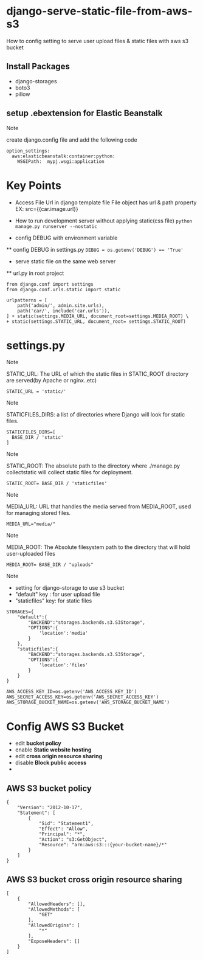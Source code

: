 # django-serve-static-file-from-aws-s3
How to config setting to serve user upload files & static files with aws s3 bucket


## Install Packages

* django-storages
* boto3 
* pillow 


## setup .ebextension for Elastic Beanstalk

> [!Note] 
> create  django.config file and add the following code

```
option_settings:
  aws:elasticbeanstalk:container:python:
    WSGIPath:  mypj.wsgi:application
```


# Key Points

* Access File Url in django template file
File object has url & path property  
EX:  src={{car.image.url}}

* How to run development server without applying static(css file) 
`python manage.py runserver --nostatic`

* config DEBUG with environment variable

** config DEBUG in settings.py
`DEBUG = os.getenv('DEBUG') == 'True'`

* serve static file on the same web server

** url.py in root project

```
from django.conf import settings  
from django.conf.urls.static import static  

urlpatterns = [  
    path('admin/', admin.site.urls),  
    path('car/', include('car.urls')),  
] + static(settings.MEDIA_URL, document_root=settings.MEDIA_ROOT) \  
+ static(settings.STATIC_URL, document_root= settings.STATIC_ROOT)  
```

# settings.py


> [!NOTE]
> STATIC_URL: The URL of which the static files in STATIC_ROOT directory are served(by Apache or nginx..etc)

`
STATIC_URL = 'static/'  
`

> [!Note]
> STATICFILES_DIRS:  a list of directories where Django will  look for static files.

```
STATICFILES_DIRS=[  
  BASE_DIR / 'static'  
]  
```

> [!Note]
> STATIC_ROOT: The absolute path to the directory where ./manage.py collectstatic will collect static files for deployment.

`
STATIC_ROOT= BASE_DIR / 'staticfiles'  
`

> [!Note]
> MEDIA_URL: URL that handles the media served from MEDIA_ROOT, used for managing stored files.

`
MEDIA_URL="media/"  
`

> [!Note]
> MEDIA_ROOT: The Absolute filesystem path to the directory that will hold user-uploaded files

`
MEDIA_ROOT= BASE_DIR / "uploads"  
`

> [!NOTE]
> * setting for django-storage to use s3 bucket 
> * "default" key : for user upload file 
> * "staticfiles" key: for static files 

```
STORAGES={
    "default":{
        "BACKEND":"storages.backends.s3.S3Storage",
        "OPTIONS":{
            'location':'media'
        }
    },
    "staticfiles":{
        "BACKEND":"storages.backends.s3.S3Storage",
        "OPTIONS":{
            'location':'files'
        }
    }
}
```

```
AWS_ACCESS_KEY_ID=os.getenv('AWS_ACCESS_KEY_ID')
AWS_SECRET_ACCESS_KEY=os.getenv('AWS_SECRET_ACCESS_KEY')
AWS_STORAGE_BUCKET_NAME=os.getenv('AWS_STORAGE_BUCKET_NAME')

```

# Config AWS S3 Bucket 
* edit **bucket policy**
* enable **Static website hosting**
* edit **cross origin resource sharing**
* disable **Block public access**
* 

## AWS S3 bucket policy

```
{
    "Version": "2012-10-17",
    "Statement": [
        {
            "Sid": "Statement1",
            "Effect": "Allow",
            "Principal": "*",
            "Action": "s3:GetObject",
            "Resource": "arn:aws:s3:::{your-bucket-name}/*"
        }
    ]
}
```

## AWS S3 bucket cross origin resource sharing

```
[
    {
        "AllowedHeaders": [],
        "AllowedMethods": [
            "GET"
        ],
        "AllowedOrigins": [
            "*"
        ],
        "ExposeHeaders": []
    }
]
```



